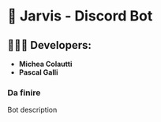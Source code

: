 
# 🤖 Jarvis - Discord Bot

## 👨🏼‍💻 Developers:
- **Michea Colautti**
- **Pascal Galli**

### Da finire
Bot description
